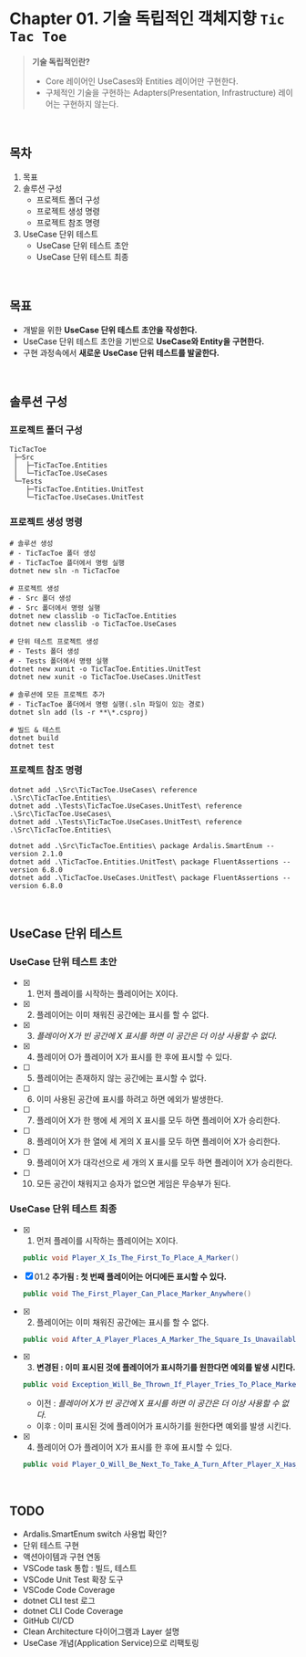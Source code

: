 # Chapter 01. 기술 독립적인 객체지향 `Tic Tac Toe`
> **기술 독립적인란?**  
> - Core 레이어인 UseCases와 Entities 레이어만 구현한다.
> - 구체적인 기술을 구현하는 Adapters(Presentation, Infrastructure) 레이어는 구현하지 않는다.

<br/>

## 목차
1. 목표
1. 솔루션 구성
   - 프로젝트 폴더 구성
   - 프로젝트 생성 명령
   - 프로젝트 참조 명령
1. UseCase 단위 테스트
   - UseCase 단위 테스트 초안
   - UseCase 단위 테스트 최종

<br/>

## 목표
- 개발을 위한 **UseCase 단위 테스트 초안을 작성한다.**
- UseCase 단위 테스트 초안을 기반으로 **UseCase와 Entity을 구현한다.**
- 구현 과정속에서 **새로운 UseCase 단위 테스트를 발굴한다.**

<br/>

## 솔루션 구성
### 프로젝트 폴더 구성
```
TicTacToe  
 ├─Src  
 │  ├─TicTacToe.Entities  
 │  └─TicTacToe.UseCases  
 └─Tests  
    ├─TicTacToe.Entities.UnitTest  
    └─TicTacToe.UseCases.UnitTest  
```

### 프로젝트 생성 명령
```shell
# 솔루션 생성
# - TicTacToe 폴더 생성
# - TicTacToe 플더에서 명령 실행
dotnet new sln -n TicTacToe

# 프로젝트 생성
# - Src 폴더 생성
# - Src 폴더에서 명령 실행
dotnet new classlib -o TicTacToe.Entities
dotnet new classlib -o TicTacToe.UseCases

# 단위 테스트 프로젝트 생성
# - Tests 폴더 생성
# - Tests 폴더에서 명령 실행
dotnet new xunit -o TicTacToe.Entities.UnitTest
dotnet new xunit -o TicTacToe.UseCases.UnitTest

# 솔루션에 모든 프로젝트 추가
# - TicTacToe 폴더에서 명령 실행(.sln 파일이 있는 경로)
dotnet sln add (ls -r **\*.csproj)

# 빌드 & 테스트
dotnet build
dotnet test
```

### 프로젝트 참조 명령
```shell
dotnet add .\Src\TicTacToe.UseCases\ reference .\Src\TicTacToe.Entities\
dotnet add .\Tests\TicTacToe.UseCases.UnitTest\ reference .\Src\TicTacToe.UseCases\
dotnet add .\Tests\TicTacToe.UseCases.UnitTest\ reference .\Src\TicTacToe.Entities\

dotnet add .\Src\TicTacToe.Entities\ package Ardalis.SmartEnum --version 2.1.0
dotnet add .\TicTacToe.Entities.UnitTest\ package FluentAssertions --version 6.8.0
dotnet add .\TicTacToe.UseCases.UnitTest\ package FluentAssertions --version 6.8.0
```

<br/>

## UseCase 단위 테스트
### UseCase 단위 테스트 초안
- [x] 01. 먼저 플레이를 시작하는 플레이어는 X이다.
- [x] 02. 플레이어는 이미 채워진 공간에는 표시를 할 수 없다.
- [x] 03. _플레이어 X가 빈 공간에 X 표시를 하면 이 공간은 더 이상 사용할 수 없다._
- [x] 04. 플레이어 O가 플레이어 X가 표시를 한 후에 표시할 수 있다.
- [ ] 05. 플레이어는 존재하지 않는 공간에는 표시할 수 없다.
- [ ] 06. 이미 사용된 공간에 표시를 하려고 하면 에외가 발생한다.
- [ ] 07. 플레이어 X가 한 행에 세 게의 X 표시를 모두 하면 플레이어 X가 승리한다.
- [ ] 08. 플레이어 X가 한 열에 세 게의 X 표시를 모두 하면 플레이어 X가 승리한다.
- [ ] 09. 플레이어 X가 대각선으로 세 개의 X 표시를 모두 하면 플레이어 X가 승리한다.
- [ ] 10. 모든 공간이 채워지고 승자가 없으면 게임은 무승부가 된다.

### UseCase 단위 테스트 최종
- [x] 01. 먼저 플레이를 시작하는 플레이어는 X이다.
  ```cs
  public void Player_X_Is_The_First_To_Place_A_Marker()
  ```
- [x] 01.2 **추가됨 : 첫 번째 플레이어는 어디에든 표시할 수 있다.**
  ```cs
  public void The_First_Player_Can_Place_Marker_Anywhere()
  ```
- [x] 02. 플레이어는 이미 채워진 공간에는 표시를 할 수 없다.
  ```cs
  public void After_A_Player_Places_A_Marker_The_Square_Is_Unavailable()
  ```
- [x] 03. **변경된 : 이미 표시된 것에 플레이어가 표시하기를 원한다면 예외를 발생 시킨다.**
  ```cs
  public void Exception_Will_Be_Thrown_If_Player_Tries_To_Place_Marker_In_A_Taken_Square()
  ```
  - 이전 : _플레이어 X가 빈 공간에 X 표시를 하면 이 공간은 더 이상 사용할 수 없다._
  - 이후 : 이미 표시된 것에 플레이어가 표시하기를 원한다면 예외를 발생 시킨다.
- [x] 04. 플레이어 O가 플레이어 X가 표시를 한 후에 표시할 수 있다.
  ```cs
  public void Player_O_Will_Be_Next_To_Take_A_Turn_After_Player_X_Has_Placed_A_Marker()
  ```

<br/>

## TODO
- Ardalis.SmartEnum switch 사용법 확인?
- 단위 테스트 구현
- 액션아이템과 구현 연동
- VSCode task 통합 : 빌드, 테스트
- VSCode Unit Test 확장 도구
- VSCode Code Coverage
- dotnet CLI test 로그
- dotnet CLI Code Coverage
- GitHub CI/CD
- Clean Architecture 다이어그램과 Layer 설명
- UseCase 개념(Application Service)으로 리팩토링
